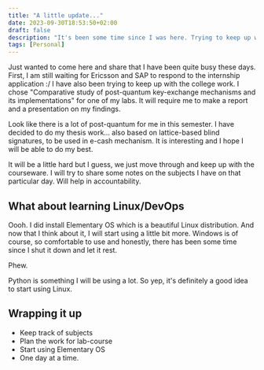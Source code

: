 ```yaml
---
title: "A little update..."
date: 2023-09-30T18:53:50+02:00
draft: false
description: "It's been some time since I was here. Trying to keep up with school work and I most probably know what I will be doing for my thesis (at least something around it). Should become an expert in Post-Quantum Cryptography by the end of my studies."
tags: [Personal]
---
```


Just wanted to come here and share that I have been quite busy these days. First, I am still waiting for Ericsson and SAP to respond to the internship application :/ I have also been trying to keep up with the college work. I chose "Comparative study of post-quantum key-exchange mechanisms and its implementations" for one of my labs. It will require me to make a report and a presentation on my findings.

Look like there is a lot of post-quantum for me in this semester. I have decided to do my thesis work... also based on lattice-based blind signatures, to be used in e-cash mechanism. It is interesting and I hope I will be able to do my best.

It will be a little hard but I guess, we just move through and keep up with the courseware. I will try to share some notes on the subjects I have on that particular day. Will help in accountability.

## What about learning Linux/DevOps
Oooh. I did install Elementary OS which is a beautiful Linux distribution. And now that I think about it, I will start using a little bit more. Windows is of course, so comfortable to use and honestly, there has been some time since I shut it down and let it rest.

Phew.

Python is something I will be using a lot. So yep, it's definitely a good idea to start using Linux.

## Wrapping it up

*   Keep track of subjects
*   Plan the work for lab-course
*   Start using Elementary OS
*   One day at a time.

